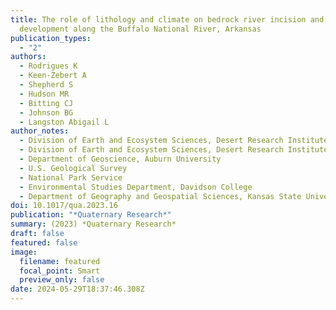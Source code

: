 ```yaml
---
title: The role of lithology and climate on bedrock river incision and terrace
  development along the Buffalo National River, Arkansas
publication_types:
  - "2"
authors:
  - Rodrigues K
  - Keen-Zebert A
  - Shepherd S
  - Hudson MR
  - Bitting CJ
  - Johnson BG
  - Langston Abigail L
author_notes:
  - Division of Earth and Ecosystem Sciences, Desert Research Institute
  - Division of Earth and Ecosystem Sciences, Desert Research Institute
  - Department of Geoscience, Auburn University
  - U.S. Geological Survey
  - National Park Service
  - Environmental Studies Department, Davidson College
  - Department of Geography and Geospatial Sciences, Kansas State University
doi: 10.1017/qua.2023.16
publication: "*Quaternary Research*"
summary: (2023) *Quaternary Research*
draft: false
featured: false
image:
  filename: featured
  focal_point: Smart
  preview_only: false
date: 2024-05-29T18:37:46.308Z
---
```

